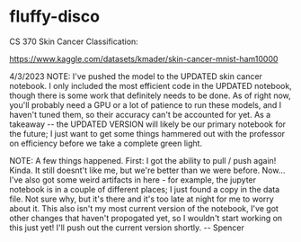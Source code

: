 # fluffy-disco
CS 370 Skin Cancer Classification:

https://www.kaggle.com/datasets/kmader/skin-cancer-mnist-ham10000

4/3/2023 NOTE:
I've pushed the model to the UPDATED skin cancer notebook. I only included the most efficient code in the UPDATED notebook, though there is some work that definitely needs to be done. As of right now, you'll probably need a GPU or a lot of patience to run these models, and I haven't tuned them, so their accuracy can't be accounted for yet. As a takeaway -- the UPDATED VERSION will likely be our primary notebook for the future; I just want to get some things hammered out with the professor on efficiency before we take a complete green light.  

NOTE:
A few things happened. First: I got the ability to pull / push again! Kinda. It still doesnt't like me, but we're better than we were before. Now... I've also got some weird artifacts in here - for example, the jupyter notebook is in a couple of different places; I just found a copy in the data file. Not sure why, but it's there and it's too late at night for me to worry about it. This also isn't my most current version of the notebook, I've got other changes that haven't propogated yet, so I wouldn't start working on this just yet! I'll push out the current version shortly. -- Spencer
